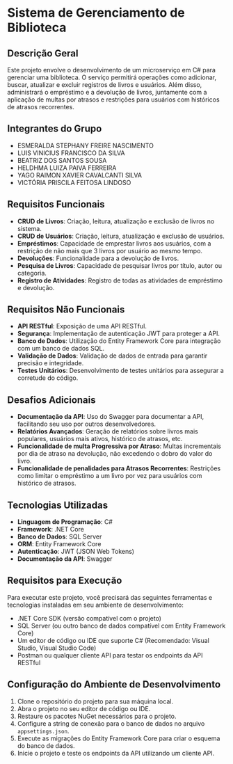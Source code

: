 # Sistema de Gerenciamento de Biblioteca

## Descrição Geral
Este projeto envolve o desenvolvimento de um microserviço em C# para gerenciar uma biblioteca. O serviço permitirá operações como adicionar, buscar, atualizar e excluir registros de livros e usuários. Além disso, administrará o empréstimo e a devolução de livros, juntamente com a aplicação de multas por atrasos e restrições para usuários com históricos de atrasos recorrentes.

## Integrantes do Grupo
- ESMERALDA STEPHANY FREIRE NASCIMENTO
- LUIS VINICIUS FRANCISCO DA SILVA
- BEATRIZ DOS SANTOS SOUSA
- HELDHMA LUIZA PAIVA FERREIRA
- YAGO RAIMON XAVIER CAVALCANTI SILVA
- VICTÓRIA PRISCILA FEITOSA LINDOSO

## Requisitos Funcionais
- **CRUD de Livros**: Criação, leitura, atualização e exclusão de livros no sistema.
- **CRUD de Usuários**: Criação, leitura, atualização e exclusão de usuários.
- **Empréstimos**: Capacidade de emprestar livros aos usuários, com a restrição de não mais que 3 livros por usuário ao mesmo tempo.
- **Devoluções**: Funcionalidade para a devolução de livros.
- **Pesquisa de Livros**: Capacidade de pesquisar livros por título, autor ou categoria.
- **Registro de Atividades**: Registro de todas as atividades de empréstimo e devolução.

## Requisitos Não Funcionais
- **API RESTful**: Exposição de uma API RESTful.
- **Segurança**: Implementação de autenticação JWT para proteger a API.
- **Banco de Dados**: Utilização do Entity Framework Core para integração com um banco de dados SQL.
- **Validação de Dados**: Validação de dados de entrada para garantir precisão e integridade.
- **Testes Unitários**: Desenvolvimento de testes unitários para assegurar a corretude do código.

## Desafios Adicionais
- **Documentação da API**: Uso do Swagger para documentar a API, facilitando seu uso por outros desenvolvedores.
- **Relatórios Avançados**: Geração de relatórios sobre livros mais populares, usuários mais ativos, histórico de atrasos, etc.
- **Funcionalidade de multa Progressiva por Atraso**: Multas incrementais por dia de atraso na devolução, não excedendo o dobro do valor do livro.
- **Funcionalidade de penalidades para Atrasos Recorrentes**: Restrições como limitar o empréstimo a um livro por vez para usuários com histórico de atrasos.

## Tecnologias Utilizadas
- **Linguagem de Programação**: C#
- **Framework**: .NET Core
- **Banco de Dados**: SQL Server
- **ORM**: Entity Framework Core
- **Autenticação**: JWT (JSON Web Tokens)
- **Documentação da API**: Swagger

## Requisitos para Execução
Para executar este projeto, você precisará das seguintes ferramentas e tecnologias instaladas em seu ambiente de desenvolvimento:
- .NET Core SDK (versão compatível com o projeto)
- SQL Server (ou outro banco de dados compatível com Entity Framework Core)
- Um editor de código ou IDE que suporte C# (Recomendado: Visual Studio, Visual Studio Code)
- Postman ou qualquer cliente API para testar os endpoints da API RESTful

## Configuração do Ambiente de Desenvolvimento
1. Clone o repositório do projeto para sua máquina local.
2. Abra o projeto no seu editor de código ou IDE.
3. Restaure os pacotes NuGet necessários para o projeto.
4. Configure a string de conexão para o banco de dados no arquivo `appsettings.json`.
5. Execute as migrações do Entity Framework Core para criar o esquema do banco de dados.
6. Inicie o projeto e teste os endpoints da API utilizando um cliente API.
